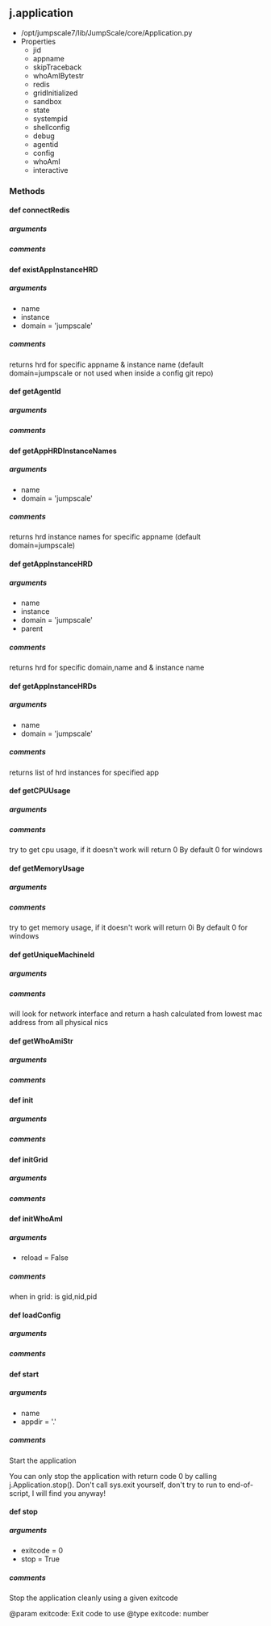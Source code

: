 ## j.application

- /opt/jumpscale7/lib/JumpScale/core/Application.py
- Properties
    - jid
    - appname
    - skipTraceback
    - whoAmIBytestr
    - redis
    - gridInitialized
    - sandbox
    - state
    - systempid
    - shellconfig
    - debug
    - agentid
    - config
    - whoAmI
    - interactive

### Methods

#### def connectRedis 
##### arguments

##### comments

#### def existAppInstanceHRD 
##### arguments

- name
- instance
- domain = 'jumpscale'

##### comments

returns hrd for specific appname & instance name (default domain=jumpscale or not used when inside a config git repo)

#### def getAgentId 
##### arguments

##### comments

#### def getAppHRDInstanceNames 
##### arguments

- name
- domain = 'jumpscale'

##### comments

returns hrd instance names for specific appname (default domain=jumpscale)

#### def getAppInstanceHRD 
##### arguments

- name
- instance
- domain = 'jumpscale'
- parent

##### comments

returns hrd for specific domain,name and & instance name

#### def getAppInstanceHRDs 
##### arguments

- name
- domain = 'jumpscale'

##### comments

returns list of hrd instances for specified app

#### def getCPUUsage 
##### arguments

##### comments

try to get cpu usage, if it doesn't work will return 0
By default 0 for windows

#### def getMemoryUsage 
##### arguments

##### comments

try to get memory usage, if it doesn't work will return 0i
By default 0 for windows

#### def getUniqueMachineId 
##### arguments

##### comments

will look for network interface and return a hash calculated from lowest mac address from all physical nics

#### def getWhoAmiStr 
##### arguments

##### comments

#### def init 
##### arguments

##### comments

#### def initGrid 
##### arguments

##### comments

#### def initWhoAmI 
##### arguments

- reload = False

##### comments

when in grid:
    is gid,nid,pid

#### def loadConfig 
##### arguments

##### comments

#### def start 
##### arguments

- name
- appdir = '.'

##### comments

Start the application

You can only stop the application with return code 0 by calling
j.Application.stop(). Don't call sys.exit yourself, don't try to run
to end-of-script, I will find you anyway!

#### def stop 
##### arguments

- exitcode = 0
- stop = True

##### comments

Stop the application cleanly using a given exitcode

@param exitcode: Exit code to use
@type exitcode: number

